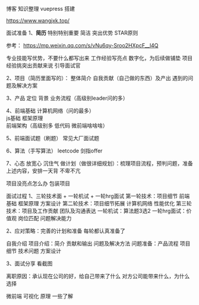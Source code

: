 博客  知识整理  vuepress 搭建

https://www.wangjxk.top/


面试准备
1、**简历** 特别特别重要
简洁 突出优势 STAR原则

参考：
https://mp.weixin.qq.com/s/vNu6qy-Sroo2HXpcF__l4Q

专业技能写优势，不要什么都写出来
工作经验写亮点 数字化，为后续做铺垫
项目经验挑突出贡献来说
引导面试官





2、项目（简历里面写的）：
整体简介 自我贡献（自己做的东西）及产出  遇到的问题及解决方案

3、产品
定位 背景 业务流程（高级别leader问的多）


4、前端基础
计算机网络（问的最多）  
js基础  框架原理  
前端架构（高级别多 低代码 微前端啥啥啥）

5、前端面试题（刷题）
常见大厂面试题

6、算法（手写算法）
leetcode  剑指offer

7、心态
放宽心  沉住气 
做计划（做很详细规划）：梳理项目流程，预判问题，准备上述内容，安排一天背 
不卑不亢

项目没亮点怎么办
包装项目


面试过程
1、三轮技术面 + 一轮机试 + 一轮hrg面试
第一轮技术：项目细节 前端基础  框架原理  方案设计
第二轮技术：项目细节拓展  计算机网络  性能优化
第三轮技术：项目及工作贡献  团队及沟通表达
一轮机试：算法题3选2
一轮hrg面试：价值观  岗位匹配  问题解决能力

2、应对策略：完善的计划和准备
每轮都认真准备了

自我介绍
项目介绍：简介  贡献和输出  问题及解决方法
问题准备：产品流程  项目细节  技术问题  方案设计

3、面试分享
看截图

离职原因：承认现在公司的好，给自己带来了什么
对方公司能带来什么，为什么选择

微前端 可视化 原理 一些了解
